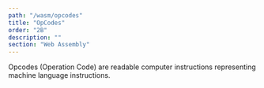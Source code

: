 ```yaml
---
path: "/wasm/opcodes"
title: "OpCodes"
order: "2B"
description: ""
section: "Web Assembly"
---
```

Opcodes (Operation Code) are readable computer instructions representing machine language instructions.
